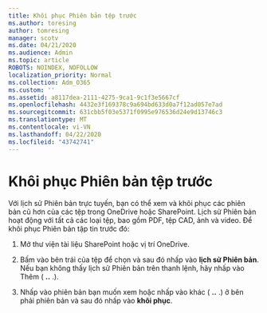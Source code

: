 ```yaml
---
title: Khôi phục Phiên bản tệp trước
ms.author: toresing
author: tomresing
manager: scotv
ms.date: 04/21/2020
ms.audience: Admin
ms.topic: article
ROBOTS: NOINDEX, NOFOLLOW
localization_priority: Normal
ms.collection: Adm_O365
ms.custom: ''
ms.assetid: a8117dea-2111-4275-9ca1-9c1f3e5667cf
ms.openlocfilehash: 4432e3f169378c9a694bd633d0a7f12ad057e7ad
ms.sourcegitcommit: 631cbb5f03e5371f0995e976536d24e9d13746c3
ms.translationtype: MT
ms.contentlocale: vi-VN
ms.lasthandoff: 04/22/2020
ms.locfileid: "43742741"
---
```

# <a name="restore-a-previous-file-version"></a>Khôi phục Phiên bản tệp trước

Với lịch sử Phiên bản trực tuyến, bạn có thể xem và khôi phục các phiên bản cũ hơn của các tệp trong OneDrive hoặc SharePoint. Lịch sử Phiên bản hoạt động với tất cả các loại tệp, bao gồm PDF, tệp CAD, ảnh và video. Để khôi phục Phiên bản tập tin trước đó:
  
1. Mở thư viện tài liệu SharePoint hoặc vị trí OneDrive.
    
2. Bấm vào bên trái của tệp để chọn và sau đó nhấp vào **lịch sử Phiên bản**. Nếu bạn không thấy lịch sử Phiên bản trên thanh lệnh, hãy nhấp vào Thêm ( **..** .). 
    
3. Nhấp vào phiên bản bạn muốn xem hoặc nhấp vào khác ( **..** .) ở bên phải phiên bản và sau đó nhấp vào **khôi phục**.
    

